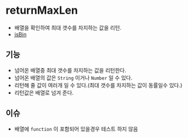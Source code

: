 # returnMaxLen
- 배열을 확인하여 최대 갯수를 차지하는 값을 리턴.
- [jsBin](http://jsbin.com/zoyufewuwe/2/edit?js,console,output)

## 기능
- 넘어온 배열중 최대 갯수를 차지하는 값을 리턴한다.
- 넘어온 배열의 값은 `String` 이거나 `Number` 일 수 있다.
- 리턴해 줄 값이 여러개 일 수 있다.(최대 갯수를 차지하는 값이 동률일수 있다.)
- 리턴값은 배열로 넘겨 준다.

## 이슈
- 배열에 `function` 이 포함되어 있을경우 테스트 하지 않음

